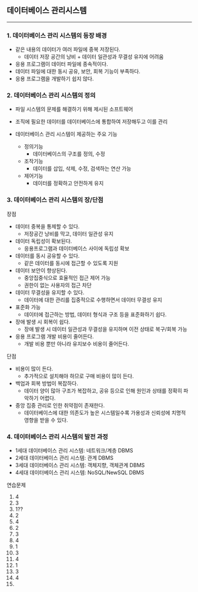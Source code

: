 ## 데이터베이스 관리시스템

---

### 1. 데이터베이스 관리 시스템의 등장 배경

- 같은 내용의 데이터가 여러 파일에 중복 저장된다.
  - 데이터 저장 공간의 낭비 + 데이터 일관성과 무결성 유지에 어려움
- 응용 프로그램이 데이터 파일에 종속적이다.
- 데이터 파일에 대한 동시 공유, 보안, 회복 기능이 부족하다.
- 응용 프로그램을 개발하기 쉽지 않다.



### 2. 데이터베이스 관리 시스템의 정의

- 파일 시스템의 문제를 해결하기 위해 제시된 소프트웨어
- 조직에 필요한 데이터를 데이터베이스에 통합하여 저장해두고 이를 관리



- 데이터베이스 관리 시스템이 제공하는 주요 기능
  - 정의기능
    - 데이터베이스의 구조를 정의, 수정
  - 조작기능
    - 데이터를 삽입, 삭제, 수정, 검색하는 연산 가능
  - 제어기능
    - 데이터를 정확하고 안전하게 유지



### 3. 데이터베이스 관리 시스템의 장/단점

장점

- 데이터 중복을 통제할 수 있다.
  - 저장공간 낭비를 막고, 데이터 일관성 유지
- 데이터 독립성이 확보된다.
  - 응용프로그램과 데이터베이스 사이에 독립성 확보
- 데이터를 동시 공유할 수 있다.
  - 같은 데이터를 동시에 접근할 수 있도록 지원
- 데이터 보안이 향상된다.
  - 중앙집중식으로 효율적인 접근 제어 가능
  - 권한이 없는 사용자의 접근 차단
- 데이터 무결성을 유지할 수 있다.
  - 데이터에 대한 관리를 집중적으로 수행하면서 데이터 무결성 유지
- 표준화 가능
  - 데이터에 접근하는 방법, 데이터 형식과 구조 등을 표준화하기 쉽다.
- 장애 발생 시 회복이 쉽다.
  - 장애 발생 시 데이터 일관성과 무결성을 유지하며 이전 상태로 복구/회복 가능
- 응용 프로그램 개발 비용이 줄어든다.
  - 개발 비용 뿐만 아니라 유지보수 비용이 줄어든다.



단점

- 비용이 많이 든다.
  - 추가적으로 설치해야 하므로 구매 비용이 많이 든다.
- 백업과 회복 방법이 복잡하다.
  - 데이터 양이 많아 구조가 복잡하고, 공유 등으로 인해 원인과 상태를 정확히 파악하기 어렵다.
- 중앙 집중 관리로 인한 취약점이 존재한다.
  - 데이터베이스에 대한 의존도가 높은 시스템일수록 가용성과 신뢰성에 치명적 영향을 받을 수 있다.



### 4. 데이터베이스 관리 시스템의 발전 과정



- 1세대 데이터베이스 관리 시스템: 네트워크/계층 DBMS
- 2세대 데이터베이스 관리 시스템: 관계 DBMS
- 3세대 데이터베이스 관리 시스템: 객체지향, 객체관계 DBMS
- 4세대 데이터베이스 관리 시스템: NoSQL/NewSQL DBMS





연습문제

1. 4
2. 3
3. 1??
4. 2
5. 4
6. 2
7. 3
8. 4
9. 1
10. 3
11. 4
12. 1
13. 3
14. 4
15. 